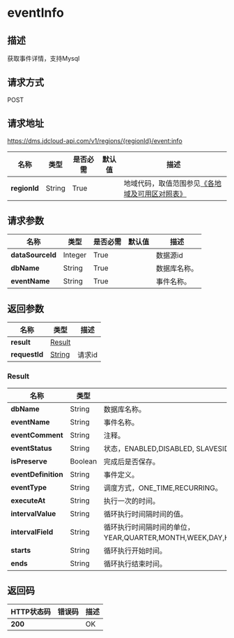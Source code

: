 # eventInfo


## 描述
获取事件详情，支持Mysql

## 请求方式
POST

## 请求地址
https://dms.jdcloud-api.com/v1/regions/{regionId}/event:info

|名称|类型|是否必需|默认值|描述|
|---|---|---|---|---|
|**regionId**|String|True| |地域代码，取值范围参见[《各地域及可用区对照表》](../Enum-Definitions/Regions-AZ.md)|

## 请求参数
|名称|类型|是否必需|默认值|描述|
|---|---|---|---|---|
|**dataSourceId**|Integer|True| |数据源id|
|**dbName**|String|True| |数据库名称。|
|**eventName**|String|True| |事件名称。|


## 返回参数
|名称|类型|描述|
|---|---|---|
|**result**|[Result](eventinfo#result)| |
|**requestId**|[String](eventinfo#result)|请求id|

### <div id="result">Result</div>
|名称|类型|描述|
|---|---|---|
|**dbName**|String|数据库名称。|
|**eventName**|String|事件名称。|
|**eventComment**|String|注释。|
|**eventStatus**|String|状态，ENABLED,DISABLED, SLAVESIDE_DISABLED。|
|**isPreserve**|Boolean|完成后是否保存。|
|**eventDefinition**|String|事件定义。|
|**eventType**|String|调度方式，ONE_TIME,RECURRING。|
|**executeAt**|String|执行一次的时间。|
|**intervalValue**|String|循环执行时间隔时间的值。|
|**intervalField**|String|循环执行时间隔时间的单位，YEAR,QUARTER,MONTH,WEEK,DAY,HOUR,MINUTE,SECOND,YEAR_MONTH,DAY_HOUR,DAY_MINUTE,DAY_SECOND,HOUR_MINUTE,HOUR_SECOND,MINUTE_SECOND。|
|**starts**|String|循环执行开始时间。|
|**ends**|String|循环执行结束时间。|

## 返回码
|HTTP状态码|错误码|描述|
|---|---|---|
|**200**||OK|
